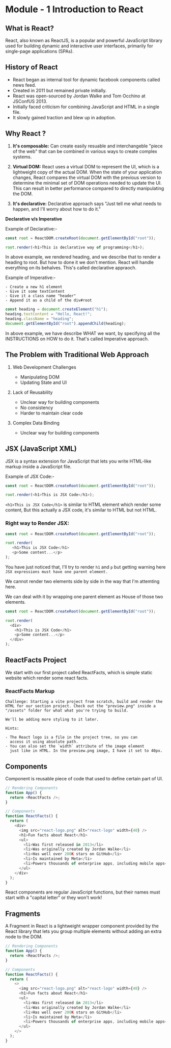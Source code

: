 # Module - 1 Introduction to React

## What is React?

React, also known as ReactJS, is a popular and powerful JavaScript library used for building dynamic and interactive user interfaces, primarily for single-page applications (SPAs).

## History of React

- React began as internal tool for dynamic facebook components called news feed.
- Created in 2011 but remained private initially.
- React was open-sourced by Jordan Walke and Tom Occhino at JSConfUS 2013.
- Initially faced criticism for combining JavaScript and HTML in a single file.
- It slowly gained traction and blew up in adoption.

## Why React ?

1. **It's composable:** Can create easily resuable and interchangeble "piece of the web" that can be combined in various ways to create complex systems.

2. **Virtual DOM:** React uses a virtual DOM to represent the UI, which is a lightweight copy of the actual DOM. When the state of your application changes, React compares the virtual DOM with the previous version to determine the minimal set of DOM operations needed to update the UI. This can result in better performance compared to directly manipulating the DOM.

3. **It's declarative:** Declarative approach says "Just tell me what needs to happen, and I'll worry about how to do it."

**Declarative v/s Imperative**

Example of Declarative:-

```javascript
const root = ReactDOM.createRoot(document.getElementById("root"));

root.render(<h1>This is declarative way of programming</h1>);
```

In above example, we rendered heading, and we describe that to render a heading to root. But how to done it we don't mention. React will handle everything on its behalves. This's called declarative appraoch.

Example of Imperative:-

```
- Create a new h1 element
- Give it some textContent
- Give it a class name "header"
- Append it as a child of the div#root
```

```javascript
const heading = document.createElement("h1");
heading.textContent = "Hello, React!";
heading.className = "heading";
document.getElementById("root").appendChild(heading);
```

In above example, we have describe WHAT we want, by specifying all the INSTRUCTIONS on HOW to do it. That's called Imperative approach.

## The Problem with Traditional Web Approach

1. Web Development Challenges

   - Manipulating DOM
   - Updating State and UI

2. Lack of Reusability

   - Unclear way for building components
   - No consistency
   - Harder to maintain clear code

3. Complex Data Binding

   - Unclear way for building components

## JSX (JavaScript XML)

JSX is a syntax extension for JavaScript that lets you write HTML-like markup inside a JavaScript file.

Example of JSX Code:-

```javascript
const root = ReactDOM.createRoot(document.getElementById("root"));

root.render(<h1>This is JSX Code</h1>);
```

`<h1>This is JSX Code</h1>` is similar to HTML element which render some content, But this actually a JSX code, it's similar to HTML but not HTML.

### Right way to Render JSX:

```javascript
const root = ReactDOM.createRoot(document.getElementById("root"));

root.render(
   <h1>This is JSX Code</h1>
   <p>Some content...</p>
);
```

You have just noticed that, I'll try to render `h1` and `p` but getting warning here `JSX expressions must have one parent element.`

We cannot render two elements side by side in the way that I'm attemting here.

We can deal with it by wrapping one parent element as House of those two elements.

```javascript
const root = ReactDOM.createRoot(document.getElementById("root"));

root.render(
  <div>
    <h1>This is JSX Code</h1>
    <p>Some content...</p>
  </div>
);
```

## ReactFacts Project

We start with our first project called ReactFacts, which is simple static website which render some react facts.

### ReactFacts Markup

```
Challenge: Starting a vite project from scratch, build and render the HTML for our section project. Check out the "preview.png" inside a "/assets" folder for what what you're trying to build.

We'll be adding more styling to it later.

Hints:

- The React logo is a file in the project tree, so you can
  access it using absolute path.
- You can also set the `width` attribute of the image element
  just like in HTML. In the preview.png image, I have it set to 40px.

```

## Components

Component is reusable piece of code that used to define certain part of UI.

```javascript
// Rendering Components
function App() {
  return <ReactFacts />;
}

// Components
function ReactFacts() {
  return (
    <div>
      <img src="react-logo.png" alt="react-logo" width={40} />
      <h1>Fun facts about React</h1>
      <ul>
        <li>Was first released in 2013</li>
        <li>Was originally created by Jordan Walke</li>
        <li>Has well over 200K stars on GitHub</li>
        <li>Is maintained by Meta</li>
        <li>Powers thousands of enterprise apps, including mobile apps</li>
      </ul>
    </div>
  );
}
```

React components are regular JavaScript functions, but their names must start with a "capital letter" or they won't work!

## Fragments

A Fragment in React is a lightweight wrapper component provided by the React library that lets you group multiple elements without adding an extra node to the DOM.

```javascript
// Rendering Components
function App() {
  return <ReactFacts />;
}

// Components
function ReactFacts() {
  return (
    <>
      <img src="react-logo.png" alt="react-logo" width={40} />
      <h1>Fun facts about React</h1>
      <ul>
        <li>Was first released in 2013</li>
        <li>Was originally created by Jordan Walke</li>
        <li>Has well over 200K stars on GitHub</li>
        <li>Is maintained by Meta</li>
        <li>Powers thousands of enterprise apps, including mobile apps</li>
      </ul>
    </>
  );
}
```
